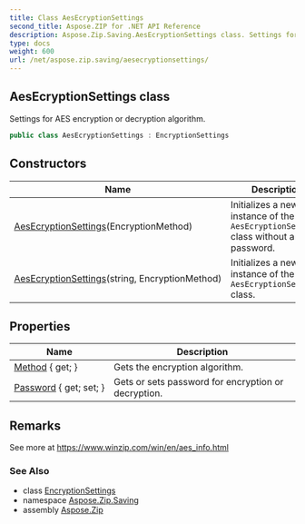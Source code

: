 ```yaml
---
title: Class AesEcryptionSettings
second_title: Aspose.ZIP for .NET API Reference
description: Aspose.Zip.Saving.AesEcryptionSettings class. Settings for AES encryption or decryption algorithm
type: docs
weight: 600
url: /net/aspose.zip.saving/aesecryptionsettings/
---
```

## AesEcryptionSettings class

Settings for AES encryption or decryption algorithm.

```csharp
public class AesEcryptionSettings : EncryptionSettings
```

## Constructors

| Name | Description |
| --- | --- |
| [AesEcryptionSettings](aesecryptionsettings/#constructor)(EncryptionMethod) | Initializes a new instance of the `AesEcryptionSettings` class without a password. |
| [AesEcryptionSettings](aesecryptionsettings/#constructor_1)(string, EncryptionMethod) | Initializes a new instance of the `AesEcryptionSettings` class. |

## Properties

| Name | Description |
| --- | --- |
| [Method](../../aspose.zip.saving/encryptionsettings/method/) { get; } | Gets the encryption algorithm. |
| [Password](../../aspose.zip.saving/encryptionsettings/password/) { get; set; } | Gets or sets password for encryption or decryption. |

## Remarks

See more at https://www.winzip.com/win/en/aes_info.html

### See Also

* class [EncryptionSettings](../encryptionsettings/)
* namespace [Aspose.Zip.Saving](../../aspose.zip.saving/)
* assembly [Aspose.Zip](../../)


